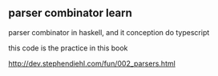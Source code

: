 ## parser combinator learn

parser combinator in haskell, and it conception do typescript  

this code is the practice in this book  

http://dev.stephendiehl.com/fun/002_parsers.html